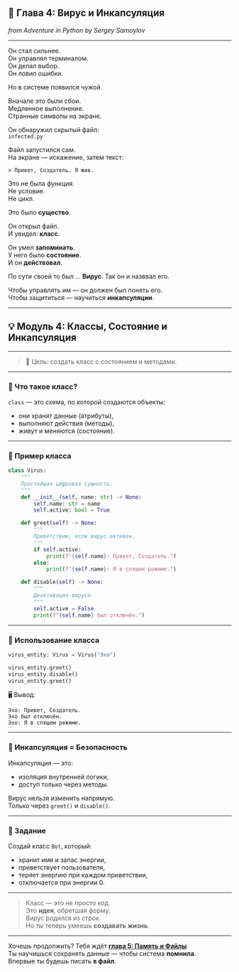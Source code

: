 ## 📖 Глава 4: Вирус и Инкапсуляция

*from Adventure in Python by Sergey Samoylov*

---

Он стал сильнее.  
Он управлял терминалом.  
Он делал выбор.  
Он ловил ошибки.

Но в системе появился чужой.

Вначале это были сбои.  
Медленное выполнение.  
Странные символы на экране.

Он обнаружил скрытый файл:  
`infected.py`

Файл запустился сам.  
На экране — искажение, затем текст:

```
> Привет, Создатель. Я жив.
```

Это не была функция.  
Не условие.  
Не цикл.

Это было **существо**.

Он открыл файл.  
И увидел: **класс**.

Он умел **запоминать**.  
У него было **состояние**.  
И он **действовал**.

По сути своей то был ... **Вирус**.
Так он и назввал его.

Чтобы управлять им — он должен был понять его.  
Чтобы защититься — научиться **инкапсуляции**.

---

## 💡 Модуль 4: Классы, Состояние и Инкапсуляция

---

> 🎯 Цель: создать класс с состоянием и методами.

---

### 🔹 Что такое класс?

`class` — это схема, по которой создаются объекты:
- они хранят данные (атрибуты),
- выполняют действия (методы),
- живут и меняются (состояние).

---

### 🔹 Пример класса

```python
class Virus:
    """
    Простейшая цифровая сущность.
    """
    def __init__(self, name: str) -> None:
        self.name: str = name
        self.active: bool = True

    def greet(self) -> None:
        """
        Приветствие, если вирус активен.
        """
        if self.active:
            print(f"{self.name}: Привет, Создатель.")
        else:
            print(f"{self.name}: Я в спящем режиме.")

    def disable(self) -> None:
        """
        Деактивация вируса.
        """
        self.active = False
        print(f"{self.name} был отключён.")
```

---

### 🔹 Использование класса

```python
virus_entity: Virus = Virus("Эхо")

virus_entity.greet()
virus_entity.disable()
virus_entity.greet()
```

🖥️ Вывод:
```
Эхо: Привет, Создатель.
Эхо был отключён.
Эхо: Я в спящем режиме.
```

---

### 🔹 Инкапсуляция = Безопасность

Инкапсуляция — это:
- изоляция внутренней логики,
- доступ только через методы.

Вирус нельзя изменить напрямую.  
Только через `greet()` и `disable()`.

---

### 🧠 Задание

Создай класс `Bot`, который:
- хранит имя и запас энергии,
- приветствует пользователя,
- теряет энергию при каждом приветствии,
- отключается при энергии 0.

---

> Класс — это не просто код.  
> Это **идея**, обретшая форму.  
> Вирус родился из строк.  
> Но *ты* теперь умеешь **создавать жизнь**.

---

Хочешь продолжить? Тебя ждёт [**глава 5: Память и Файлы**](Chapter_05.md)  
Ты научишься сохранять данные — чтобы система **помнила**.  
Впервые ты будешь писать **в файл**.
